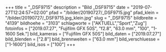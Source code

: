 +++
title = "_DSF9715"
description = "Bild _DSF9715"
date = "2019-07-27T12:24:57+02:00"
pfad = "/bilder/20190727/_DSF9715.jpg"
pfad_klein = "/bilder/20190727/_DSF9715.jpg_klein.jpg"
slug = "_DSF9715"
bildbreite = "4139"
bildhoehe = "3103"
schlagworte = ["AKTUELL","Sport","Zug"]
fotoinfos = ["2019.07.27", "Fujifilm GFX 50S", "f2.8", "63.0 mm", "100", "1-1600 Sek."]
bild_kameras = ["Fujifilm GFX 50S"]
bild_daten = ["2019.07.27"]
bild_blenden = ["2.8"]
bild_brennweiten = ["63.0 mm"]
bild_verschluesse = ["1-1600"]
bild_isos = ["100"]
+++
